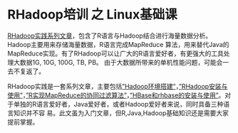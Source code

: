 RHadoop培训 之 Linux基础课
==================

[RHadoop实践系列文章](http://blog.fens.me/series-rhadoop/)，包含了R语言与Hadoop结合进行海量数据分析。Hadoop主要用来存储海量数据，R语言完成MapReduce 算法，用来替代Java的MapReduce实现。有了RHadoop可以让广大的R语言爱好者，有更强大的工具处理大数据1G, 10G, 100G, TB, PB。 由于大数据所带来的单机性能问题，可能会一去不复返了。

RHadoop实践是一套系列文章，主要包括[”Hadoop环境搭建”](http://blog.fens.me/rhadoop-hadoop/)，[”RHadoop安装与使用”](http://blog.fens.me/rhadoop-rhadoop/)，[”R实现MapReduce的协同过滤算法”]()，[”HBase和rhbase的安装与使用”]()。对于单独的R语言爱好者，Java爱好者，或者Hadoop爱好者来说，同时具备三种语言知识并不容 易。此文虽为入门文章，但R,Java,Hadoop基础知识还是需要大家提前掌握。




































